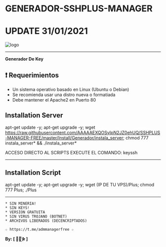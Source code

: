 ﻿# GENERADOR-SSHPLUS-MANAGER
# UPDATE 31/01/2021

![logo](https://github.com/AAAAAEXQOSyIpN2JZ0ehUQ/PROYECTOS_DESCONTINUADOS/blob/master/GENERADOR-SSHPLUS-MANAGER/Imagenes/GENERADOR-SSHPLUS-MANAGER.png)

-------------------------------------------------------------------------------

**Generador De Key**

## :heavy_exclamation_mark: Requerimientos

* Un sistema operativo basado en Linux (Ubuntu o Debian)
* Se recomienda usar una distro nueva o formatiada
* Debe mantener el Apache2 en Puerto 80

## Installation Server

apt-get update -y; apt-get upgrade -y; wget https://raw.githubusercontent.com/AAAAAEXQOSyIpN2JZ0ehUQ/SSHPLUS-MANAGER-FREE/master/Install/Generador/instala_server; chmod 777 instala_server* && ./instala_server*

 ACCESO DIRECTO AL SCRIPTS EXECUTE EL COMANDO: keyssh

-------------------------------------------------------------------------------

## Installation Script

apt-get update -y; apt-get upgrade -y; wget (IP DE TU VPS)/Plus; chmod 777 Plus; ./Plus

-------------------------------------------------------------------------------

```
* SIN MINERIA! 
* SIN KEYS! 
* VERSION GRATUITA 
* SIN VIRUS TROJANO (BOTNET) 
* ARCHIVOS LIBERADOS (DECENCRIPTADOS)
```

```
☆ https://t.me/admmanagerfree ☆

```

**By: [  ⃘⃤꙰✰ ]**